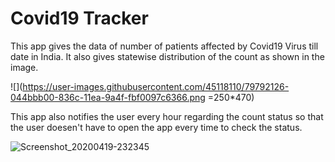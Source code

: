 # Covid19 Tracker
This app gives the data of number of patients affected by Covid19 Virus till date in India. It also gives statewise distribution of the count as shown in the image.

![](https://user-images.githubusercontent.com/45118110/79792126-044bbb00-836c-11ea-9a4f-fbf0097c6366.png =250*470)

This app also notifies the user every hour regarding the count status so that the user doesen't have to open the app every time to check the status. 

![Screenshot_20200419-232345](https://user-images.githubusercontent.com/45118110/79792817-2c87e980-836d-11ea-8af7-5cf01ba77c4a.png)
